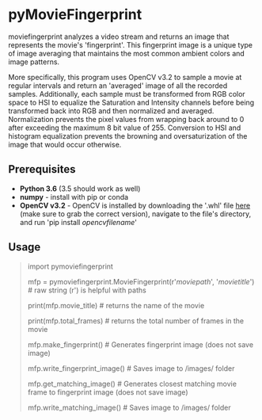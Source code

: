 # pyMovieFingerprint

moviefingerprint analyzes a video stream and returns an image that represents the movie's 'fingerprint'.  This fingerprint image is a unique type of image averaging that maintains the most common ambient colors and image patterns.

More specifically, this program uses OpenCV v3.2 to sample a movie at regular intervals and return an 'averaged' image of all the recorded samples.  Additionally, each sample must be transformed from RGB color space to HSI to equalize the Saturation and Intensity channels before being transformed back into RGB and then normalized and averaged.  Normalization prevents the pixel values from wrapping back around to 0 after exceeding the maximum 8 bit value of 255.  Conversion to HSI and histogram equalization prevents the browning and oversaturization of the image that would occur otherwise.


## Prerequisites


* **Python 3.6** (3.5 should work as well)
* **numpy** - install with pip or conda
* **OpenCV v3.2** - OpenCV is installed by downloading the '.whl' file [here](http://www.lfd.uci.edu/~gohlke/pythonlibs/#opencv) (make sure to grab the correct version), navigate to the file's directory, and run 'pip install _opencvfilename_'



## Usage

>import pymoviefingerprint
>
>
>mfp = pymoviefingerprint.MovieFingerprint(r'*moviepath*', '*movietitle*')  # raw string (r') is helpful with paths
>
>print(mfp.movie_title)       # returns the name of the movie
>
>print(mfp.total_frames)      # returns the total number of frames in the movie
>
>mfp.make_fingerprint()       # Generates fingerprint image (does not save image)
>
>mfp.write_fingerprint_image()        # Saves image to /images/ folder
>
>mfp.get_matching_image()     # Generates closest matching movie frame to fingerprint image (does not save image)
>
>mfp.write_matching_image()       # Saves image to /images/ folder